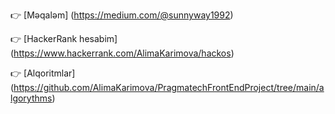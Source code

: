 :point_right: [Məqaləm] (https://medium.com/@sunnyway1992)    

:point_right: [HackerRank hesabim] (https://www.hackerrank.com/AlimaKarimova/hackos)

:point_right: [Alqoritmlar] (https://github.com/AlimaKarimova/PragmatechFrontEndProject/tree/main/algorythms)
 



